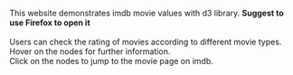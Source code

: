 This website demonstrates imdb movie values with d3 library. <b>Suggest to use Firefox to open it</b>
<br/>
<br/>Users can check the rating of movies according to different movie types.
<br/>Hover on the nodes for further information.
<br/>Click on the nodes to jump to the movie page on imdb.
